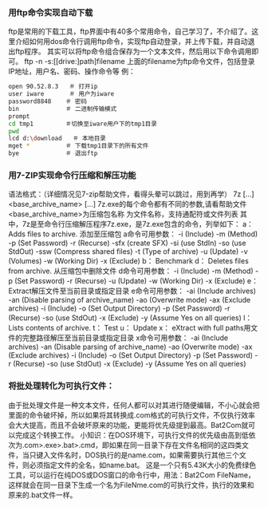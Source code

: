 

### 用ftp命令实现自动下载
ftp是常用的下载工具，ftp界面中有40多个常用命令，自己学习了，不介绍了。这里介绍如何用dos命令行调用ftp命令，实现ftp自动登录，并上传下载，并自动退出ftp程序。
其实可以将ftp命令组合保存为一个文本文件，然后用以下命令调用即可。
ftp  -n -s:[[drive:]path]filename
上面的filename为ftp命令文件，包括登录IP地址，用户名、密码、操作命令等
例：
``` bash
open 90.52.8.3   ＃ 打开ip
user iware       ＃ 用户为iware
password8848    ＃ 密码
bin             ＃ 二进制传输模式
prompt
cd tmp1         ＃切换至iware用户下的tmp1目录
pwd
lcd d:\download   ＃ 本地目录
mget *          ＃ 下载tmp1目录下的所有文件
bye             ＃ 退出ftp
```

### 用7-ZIP实现命令行压缩和解压功能
语法格式：（详细情况见7-zip帮助文件，看得头晕可以跳过，用到再学）
7z <command> [<switch>...] <base_archive_name> [<arguments>...]
7z.exe的每个命令都有不同的参数<switch>,请看帮助文件
<base_archive_name>为压缩包名称
<arguments>为文件名称，支持通配符或文件列表
其中，7z是至命令行压缩解压程序7z.exe，<command>是7z.exe包含的命令，列举如下：
a： Adds files to archive. 添加至压缩包
a命令可用参数：
  -i (Include)
  -m (Method)
  -p (Set Password)
  -r (Recurse)
  -sfx (create SFX)
  -si (use StdIn)
  -so (use StdOut)
  -ssw (Compress shared files)
  -t (Type of archive)
  -u (Update)
  -v (Volumes)
  -w (Working Dir)
  -x (Exclude) 
b： Benchmark 
d： Deletes files from archive. 从压缩包中删除文件
d命令可用参数：
  -i (Include)
  -m (Method)
  -p (Set Password)
  -r (Recurse)
  -u (Update)
  -w (Working Dir)
  -x (Exclude) 
e： Extract解压文件至当前目录或指定目录
e命令可用参数：
  -ai (Include archives)
  -an (Disable parsing of archive_name)
  -ao (Overwrite mode)
  -ax (Exclude archives)
  -i (Include)
  -o (Set Output Directory)
  -p (Set Password)
  -r (Recurse)
  -so (use StdOut)
  -x (Exclude)
  -y (Assume Yes on all queries) 
l： Lists contents of archive.
t： Test 
u： Update 
x： eXtract with full paths用文件的完整路径解压至当前目录或指定目录
x命令可用参数：
  -ai (Include archives)
  -an (Disable parsing of archive_name)
  -ao (Overwrite mode)
  -ax (Exclude archives)
  -i (Include)
  -o (Set Output Directory)
  -p (Set Password)
  -r (Recurse)
  -so (use StdOut)
  -x (Exclude)
  -y (Assume Yes on all queries)



### 将批处理转化为可执行文件：
由于批处理文件是一种文本文件，任何人都可以对其进行随便编辑，不小心就会把里面的命令破坏掉，所以如果将其转换成.com格式的可执行文件，不仅执行效率会大大提高，而且不会破坏原来的功能，更能将优先级提到最高。Bat2Com就可以完成这个转换工作。
小知识：在DOS环境下，可执行文件的优先级由高到低依次为.com>.exe>.bat>.cmd，即如果在同一目录下存在文件名相同的这四类文件，当只键入文件名时，DOS执行的是name.com，如果需要执行其他三个文件，则必须指定文件的全名，如name.bat。
这是一个只有5.43K大小的免费绿色工具，可以运行在纯DOS或DOS窗口的命令行中，用法：Bat2Com
FileName，这样就会在同一目录下生成一个名为FileNme.com的可执行文件，执行的效果和原来的.bat文件一样。


